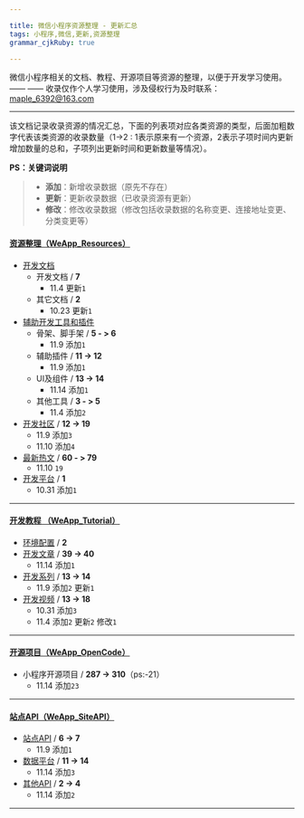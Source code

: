 ```yaml
---

title: 微信小程序资源整理 - 更新汇总
tags: 小程序,微信,更新,资源整理
grammar_cjkRuby: true

---
```


微信小程序相关的文档、教程、开源项目等资源的整理，以便于开发学习使用。 —— —— 收录仅作个人学习使用，涉及侵权行为及时联系： maple_6392@163.com


----------

该文档记录收录资源的情况汇总，下面的列表项对应各类资源的类型，后面加粗数字代表该类资源的收录数量（1->2 : 1表示原来有一个资源，2表示子项时间内更新增加数量的总和，子项列出更新时间和更新数量等情况）。

**PS：关键词说明**
>  - **添加**：新增收录数据（原先不存在）
>  - **更新**：更新收录数据（已收录资源有更新）
>  - **修改**：修改收录数据（修改包括收录数据的名称变更、连接地址变更、分类变更等）



#### [资源整理（WeApp_Resources）][1]
- [开发文档][2]
  - 开发文档 / **7**
    - 11.4 更新`1`
  - 其它文档 / **2**
    - 10.23 更新`1`
- [辅助开发工具和插件][3]
  - 骨架、脚手架 / **5 - > 6**
    - 11.9 添加`1`
  - 辅助插件 / **11 -> 12**
    - 11.9 添加`1`
  - UI及组件 / **13 -> 14**
    - 11.14 添加`1`
  - 其他工具 / **3 - > 5**
    - 11.4 添加`2`
- [开发社区][4] / **12 -> 19**
  - 11.9 添加`3`
  - 11.10 添加`4`
- [最新热文][5] / **60 - > 79**
  - 11.10 `19`
- [开发平台][6] / **1**
   - 10.31 添加`1`
   

----------


#### [开发教程 （WeApp_Tutorial）][7]
- [环境配置][8] / **2**
- [开发文章][9] / **39 -> 40**
  - 11.14 添加`1`
- [开发系列][10] / **13 -> 14**
  - 11.9 添加`2` 更新`1`
- [开发视频][11] / **13 -> 18**
  - 10.31 添加`3`
  - 11.4 添加`2` 更新`2` 修改`1`


----------


#### [开源项目（WeApp_OpenCode）][12]
- 小程序开源项目 / **287 -> 310**（ps:-21）
  - 11.14 添加`23`


----------


#### [站点API（WeApp_SiteAPI）][13]
- [站点API][14] / **6 -> 7**
  - 11.9 添加`1`
- [数据平台][15] / **11 -> 14**
  - 11.14 添加`3`
- [其他API][16] / **2 -> 4**
  - 11.14 添加`2`


----------


  [1]: WeApp_Resources.md
  [2]: WeApp_Resources.md#%E5%BC%80%E5%8F%91%E6%96%87%E6%A1%A3
  [3]: WeApp_Resources.md#%E8%BE%85%E5%8A%A9%E5%BC%80%E5%8F%91%E5%B7%A5%E5%85%B7%E5%92%8C%E6%8F%92%E4%BB%B6
  [4]: WeApp_Resources.md#%E5%BC%80%E5%8F%91%E7%A4%BE%E5%8C%BA
  [5]: WeApp_Resources.md#%E6%9C%80%E6%96%B0%E7%83%AD%E6%96%87
  [6]: WeApp_Resources.md#%E5%B0%8F%E7%A8%8B%E5%BA%8F%E5%BC%80%E5%8F%91%E5%B9%B3%E5%8F%B0
  [7]: WeApp_Tutorial.md
  [8]: WeApp_Tutorial.md#%E7%8E%AF%E5%A2%83%E9%85%8D%E7%BD%AE
  [9]: WeApp_Tutorial.md#%E5%BC%80%E5%8F%91%E6%96%87%E7%AB%A0
  [10]: WeApp_Tutorial.md#%E5%BC%80%E5%8F%91%E7%B3%BB%E5%88%97
  [11]: WeApp_Tutorial.md#%E5%BC%80%E5%8F%91%E8%A7%86%E9%A2%91
  [12]: WeApp_OpenCode.md
  [13]: WeApp_SiteAPI.md
  [14]: WeApp_SiteAPI.md#%E7%AB%99%E7%82%B9API
  [15]: WeApp_SiteAPI.md#%E6%95%B0%E6%8D%AE%E6%8E%A5%E5%8F%A3%E5%B9%B3%E5%8F%B0
  [16]: WeApp_SiteAPI.md#%E5%85%B6%E4%BB%96API